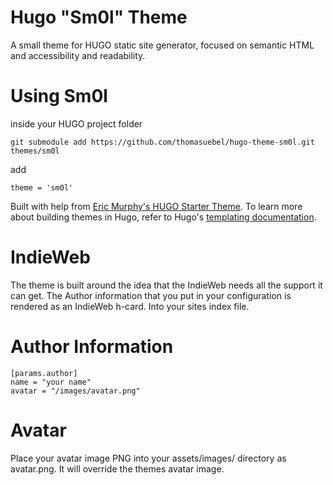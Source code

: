 # Hugo "Sm0l" Theme

A small theme for HUGO static site generator, 
focused on semantic HTML and accessibility and readability.

# Using Sm0l

inside your HUGO project folder

```
git submodule add https://github.com/thomasuebel/hugo-theme-sm0l.git themes/sm0l
```

add 

```
theme = 'sm0l'
```

Built with help from [Eric Murphy's HUGO Starter Theme](https://github.com/ericmurphyxyz/hugo-starter-theme). 
To learn more about building themes in Hugo, refer to Hugo's [templating documentation](https://gohugo.io/templates/).

# IndieWeb

The theme is built around the idea that the IndieWeb needs all the support it can get. The
Author information that you put in your configuration is rendered as an IndieWeb h-card.
Into your sites index file.

# Author Information
```
[params.author]
name = "your name"
avatar = "/images/avatar.png"
```

# Avatar

Place your avatar image PNG into your assets/images/ directory as avatar.png. It will override the
themes avatar image. 